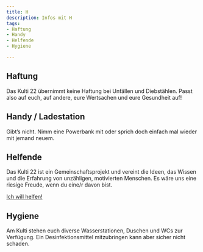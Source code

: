 ```yaml
---
title: H
description: Infos mit H
tags:
- Haftung
- Handy
- Helfende
- Hygiene

---
```

## Haftung

Das Kulti 22 übernimmt keine Haftung bei Unfällen und Diebstählen. Passt also auf euch, auf andere, eure Wertsachen und eure Gesundheit auf!

## Handy / Ladestation

Gibt’s nicht. Nimm eine Powerbank mit oder sprich doch einfach mal wieder mit jemand neuem.

## Helfende

Das Kulti 22 ist ein Gemeinschaftsprojekt und vereint die Ideen, das Wissen und die Erfahrung von
unzähligen, motivierten Menschen. Es wäre uns eine riesige Freude, wenn du eine/r davon bist.

[Ich will helfen!](kulti22.ch/helfende)

## Hygiene

Am Kulti stehen euch diverse Wasserstationen, Duschen und WCs zur Verfügung. Ein Desinfektionsmittel mitzubringen kann aber sicher nicht schaden.